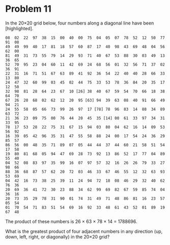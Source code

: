 # Problem 11

In the 20×20 grid below, four numbers along a diagonal line have been [highlighted].

	08  02  22  97  38  15  00  40  00  75  04  05  07  78  52  12  50  77  91  08
	49  49  99  40  17  81  18  57  60  87  17  40  98  43  69  48  04  56  62  00
	81  49  31  73  55  79  14  29  93  71  40  67  53  88  30  03  49  13  36  65
	52  70  95  23  04  60  11  42  69  24  68  56  01  32  56  71  37  02  36  91
	22  31  16  71  51  67  63  89  41  92  36  54  22  40  40  28  66  33  13  80
	24  47  32  60  99  03  45  02  44  75  33  53  78  36  84  20  35  17  12  50
	32  98  81  28  64  23  67  10 [26] 38  40  67  59  54  70  66  18  38  64  70
	67  26  20  68  02  62  12  20  95 [63] 94  39  63  08  40  91  66  49  94  21
	24  55  58  05  66  73  99  26  97  17 [78] 78  96  83  14  88  34  89  63  72
	21  36  23  09  75  00  76  44  20  45  35 [14] 00  61  33  97  34  31  33  95
	78  17  53  28  22  75  31  67  15  94  03  80  04  62  16  14  09  53  56  92
	16  39  05  42  96  35  31  47  55  58  88  24  00  17  54  24  36  29  85  57
	86  56  00  48  35  71  89  07  05  44  44  37  44  60  21  58  51  54  17  58
	19  80  81  68  05  94  47  69  28  73  92  13  86  52  17  77  04  89  55  40
	04  52  08  83  97  35  99  16  07  97  57  32  16  26  26  79  33  27  98  66
	88  36  68  87  57  62  20  72  03  46  33  67  46  55  12  32  63  93  53  69
	04  42  16  73  38  25  39  11  24  94  72  18  08  46  29  32  40  62  76  36
	20  69  36  41  72  30  23  88  34  62  99  69  82  67  59  85  74  04  36  16
	20  73  35  29  78  31  90  01  74  31  49  71  48  86  81  16  23  57  05  54
	01  70  54  71  83  51  54  69  16  92  33  48  61  43  52  01  89  19  67  48

The product of these numbers is 26 × 63 × 78 × 14 = 1788696.

What is the greatest product of four adjacent numbers in any direction (up, down, left, right, or diagonally) in the 20×20 grid?
